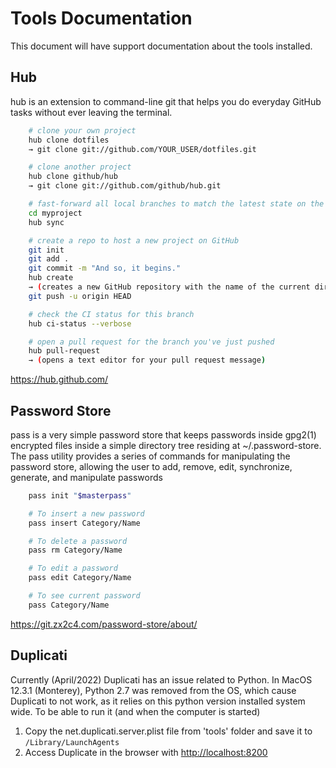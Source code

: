 # Tools Documentation

This document will have support documentation about the tools installed.

## Hub

hub is an extension to command-line git that helps you do everyday GitHub tasks without ever leaving the terminal.

```bash
    # clone your own project
    hub clone dotfiles
    → git clone git://github.com/YOUR_USER/dotfiles.git

    # clone another project
    hub clone github/hub
    → git clone git://github.com/github/hub.git

    # fast-forward all local branches to match the latest state on the remote
    cd myproject
    hub sync

    # create a repo to host a new project on GitHub
    git init
    git add .
    git commit -m "And so, it begins."
    hub create
    → (creates a new GitHub repository with the name of the current directory)
    git push -u origin HEAD

    # check the CI status for this branch
    hub ci-status --verbose

    # open a pull request for the branch you've just pushed
    hub pull-request
    → (opens a text editor for your pull request message)
```

<https://hub.github.com/>

## Password Store

pass is a very simple password store that keeps passwords inside gpg2(1) encrypted files inside a simple directory tree residing at ~/.password-store.
The pass utility provides a series of commands for manipulating the password store, allowing the user to add, remove, edit, synchronize, generate, and manipulate passwords

```bash
    pass init "$masterpass"

    # To insert a new password
    pass insert Category/Name

    # To delete a password
    pass rm Category/Name

    # To edit a password
    pass edit Category/Name

    # To see current password
    pass Category/Name
```

<https://git.zx2c4.com/password-store/about/>

## Duplicati

Currently (April/2022) Duplicati has an issue related to Python.
In MacOS 12.3.1 (Monterey), Python 2.7 was removed from the OS, which cause Duplicati to not work, as it relies on this python version installed system wide.
To be able to run it (and when the computer is started)

1. Copy the net.duplicati.server.plist file from 'tools' folder and save it to `/Library/LaunchAgents`
2. Access Duplicate in the browser with [http://localhost:8200](http://localhost:8200/)
